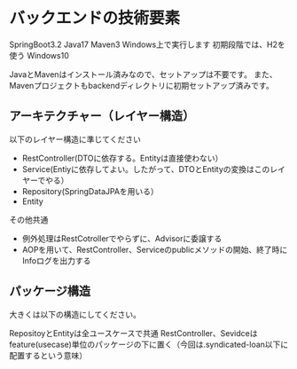 # バックエンドの技術要素

SpringBoot3.2
Java17
Maven3
Windows上で実行します
初期段階では、H2を使う
Windows10

JavaとMavenはインストール済みなので、セットアップは不要です。
また、Mavenプロジェクトもbackendディレクトリに初期セットアップ済みです。

## アーキテクチャー（レイヤー構造）

以下のレイヤー構造に準じてください

- RestController(DTOに依存する。Entityは直接使わない）
- Service(Entiyに依存してよい。したがって、DTOとEntityの変換はこのレイヤーでやる）
- Repository(SpringDataJPAを用いる）
- Entity

その他共通

- 例外処理はRestCotrollerでやらずに、Advisorに委譲する
- AOPを用いて、RestController、Serviceのpublicメソッドの開始、終了時にInfoログを出力する

## パッケージ構造

大きくは以下の構造にしてください。

RepositoyとEntityは全ユースケースで共通
RestController、Sevidceはfeature(usecase)単位のパッケージの下に置く（今回は.syndicated-loan以下に配置するという意味）
